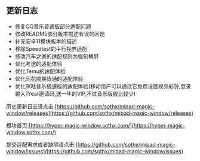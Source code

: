 ## 更新日志

- 修复QQ音乐普通版部分适配问题
- 修改README部分版本描述有误的问题
- 补充安卓11模块版本的描述
- 移除Speedtest的平行视界适配
- 修改汽车之家的适配规则为强制横屏
- 优化考途的适配体验
- 优化Temu的适配体验
- 优化同花顺期货通的适配体验
- 优化咪咕音乐极速版的适配体验(移动用户可以通过它免费设置视频彩铃,登录输入1Year邀请码,送一年的VIP,不过音乐版权比较少)



历史更新日志请点击:[https://github.com/sothx/mipad-magic-window/releases](https://github.com/sothx/mipad-magic-window/releases)


模块首页:[https://hyper-magic-window.sothx.com/](https://hyper-magic-window.sothx.com/)


提交适配需求或者缺陷请点击:[https://github.com/sothx/mipad-magic-window/issues](https://github.com/sothx/mipad-magic-window/issues)
